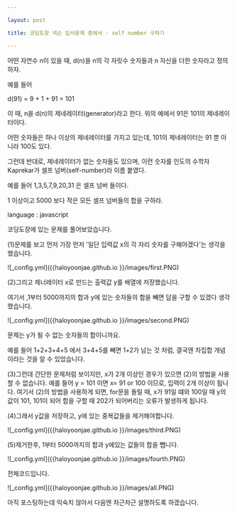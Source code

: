 ```yaml
---

layout: post

title: 코딩도장 넥슨 입사문제 중에서 - self number 구하기

---
```


<p>어떤 자연수 n이 있을 때, d(n)을 n의 각 자릿수 숫자들과 n 자신을 더한 숫자라고 정의하자.</p>
<p>예를 들어</p>
<p> d(91) = 9 + 1 + 91 = 101 </p>
<p>이 때, n을 d(n)의 제네레이터(generator)라고 한다. 
   위의 예에서 91은 101의 제네레이터이다.</p>
<p>어떤 숫자들은 하나 이상의 제네레이터를 가지고 있는데, 101의 제네레이터는 91 뿐 아니라 100도 있다.</p>
<p>그런데 반대로, 제네레이터가 없는 숫자들도 있으며, 이런 숫자를 인도의 수학자 Kaprekar가 셀프 넘버(self-number)라 이름 붙였다.</p>
<p>예를 들어 1,3,5,7,9,20,31 은 셀프 넘버 들이다.</p>
<p></p>
<p>1 이상이고 5000 보다 작은 모든 셀프 넘버들의 합을 구하라. </p>

language : javascript

<p>코딩도장에 있는 문제를 풀어보았습니다.</p>

(1)문제를 보고 먼저 가장 먼저 '일단 입력값 x의 각 자리 숫자를 구해야겠다'는 생각을 했습니다. 

![_config.yml]({{haloyoonjae.github.io }}/images/first.PNG)

<p>(2)그리고 제너레이터 x로 만드는 출력값 y를 배열에 저장했습니다.</p>
<p>여기서 ,1부터 5000까지의 합과 y에 있는 숫자들의 합을 빼면 답을 구할 수 있겠다 생각했습니다.</p>

![_config.yml]({{haloyoonjae.github.io }}/images/second.PNG)

문제는 y가 될 수 없는 숫자들의 합이니까요.

예를 들어 1+2+3+4+5 에서 3+4+5를 빼면 1+2가 남는 것 처럼, 결국엔
차집합 개념이라는 것을 알 수 있었습니다.

(3)그런데 간단한 문제처럼 보이지만, x가 2개 이상인 경우가 있으면 (2)의 방법을 사용할 수 없습니다. 
예를 들어 y = 101 이면 x= 91 or 100 이므로, 입력이 2개 이상이 됩니다. 
여기서 (2)의 방법을 사용하게 되면, 
for문을 돌릴 때, x가 91일 떄와 100일 때 y의 값이 101, 101이 되어 합을 구할 때 202가 되어버리는 오류가 발생하게 됩니다.

(4)그래서 y값을 저장하고, y에 있는 중복값들을 제거해야합니다. 


![_config.yml]({{haloyoonjae.github.io }}/images/third.PNG)

(5)제거한후, 1부터 5000까지의 합과 y에있는 값들의 합을 뺍니다.

![_config.yml]({{haloyoonjae.github.io }}/images/fourth.PNG)

전체코드입니다.

![_config.yml]({{haloyoonjae.github.io }}/images/all.PNG)

아직 포스팅하는데 익숙치 않아서 다음엔 차근차근 설명하도록 하겠습니다.


